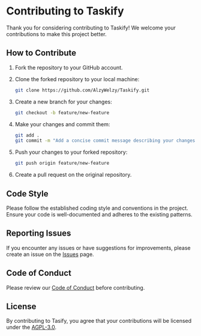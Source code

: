 # Contributing to Taskify

Thank you for considering contributing to Taskify! We welcome your contributions to make this project better.

## How to Contribute

1. Fork the repository to your GitHub account.
2. Clone the forked repository to your local machine:

   ```bash
   git clone https://github.com/AlzyWelzy/Taskify.git
   ```

3. Create a new branch for your changes:

   ```bash
   git checkout -b feature/new-feature
   ```

4. Make your changes and commit them:

   ```bash
   git add .
   git commit -m "Add a concise commit message describing your changes"
   ```

5. Push your changes to your forked repository:

   ```bash
   git push origin feature/new-feature
   ```

6. Create a pull request on the original repository.

## Code Style

Please follow the established coding style and conventions in the project. Ensure your code is well-documented and adheres to the existing patterns.

## Reporting Issues

If you encounter any issues or have suggestions for improvements, please create an issue on the [Issues](https://github.com/AlzyWelzy/Taskify/issues) page.

## Code of Conduct

Please review our [Code of Conduct](CODE_OF_CONDUCT.md) before contributing.

## License

By contributing to Tasify, you agree that your contributions will be licensed under the [AGPL-3.0](LICENSE).

